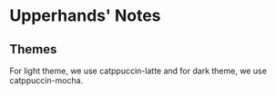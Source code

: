 # Upperhands' Notes

## Themes
For light theme, we use catppuccin-latte and for dark theme, we use catppuccin-mocha.
